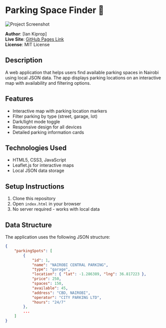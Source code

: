 # Parking Space Finder 🚗

![Project Screenshot](./screenshot.png)

**Author**: [Ian Kiprop]  
**Live Site**: [GitHub Pages Link](#)  
**License**: MIT License  

## Description
A web application that helps users find available parking spaces in Nairobi using local JSON data. The app displays parking locations on an interactive map with availability and filtering options.

## Features
- Interactive map with parking location markers
- Filter parking by type (street, garage, lot)
- Dark/light mode toggle
- Responsive design for all devices
- Detailed parking information cards

## Technologies Used
- HTML5, CSS3, JavaScript
- Leaflet.js for interactive maps
- Local JSON data storage

## Setup Instructions
1. Clone this repository
2. Open `index.html` in your browser
3. No server required - works with local data

## Data Structure
The application uses the following JSON structure:
```json
{
    "parkingSpots": [
        {
            "id": 1,
            "name": "NAIROBI CENTRAL PARKING",
            "type": "garage",
            "location": { "lat": -1.286389, "lng": 36.817223 },
            "price": 250,
            "spaces": 150,
            "available": 45,
            "address": "CBD, NAIROBI",
            "operator": "CITY PARKING LTD",
            "hours": "24/7"
        },
        ...
    ]
}